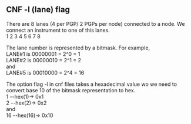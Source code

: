 ## CNF -l (lane) flag
There are 8 lanes (4 per PGP/ 2 PGPs per node) connected to a node. We connect an instrument to one of this lanes.  
1 2 3 4 5 6 7 8

The lane number is represented by a bitmask. For example,  
LANE#1 is 00000001 = 2^0 = 1  
LANE#2 is 00000010 = 2^1 = 2  
and  
LANE#5 is 00010000 = 2^4 = 16  

The option flag -l in cnf files takes a hexadecimal value wo we need to convert base 10 of the bitmask representation to hex.  
1 --hex(1)-> 0x1  
2 --hex(2)-> 0x2  
and  
16 --hex(16)-> 0x10  


